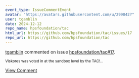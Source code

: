 ```yaml
---
event_type: IssueCommentEvent
avatar: "https://avatars.githubusercontent.com/u/299842?"
user: tgamblin
date: 2024-12-12
repo_name: hpsfoundation/tac
html_url: https://github.com/hpsfoundation/tac/issues/17
repo_url: https://github.com/hpsfoundation/tac
---
```


<a href='https://github.com/tgamblin' target='_blank'>tgamblin</a> commented on issue <a href='https://github.com/hpsfoundation/tac/issues/17' target='_blank'>hpsfoundation/tac#17</a>.

<small>Viskores was voted in at the sandbox level by the TAC!...</small>

<a href='https://github.com/hpsfoundation/tac/issues/17' target='_blank'>View Comment</a>